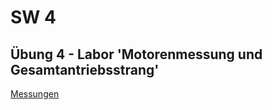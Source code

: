# SW 4

## Übung 4 - Labor 'Motorenmessung und Gesamtantriebsstrang'
[Messungen](measurements_testbench.md)
